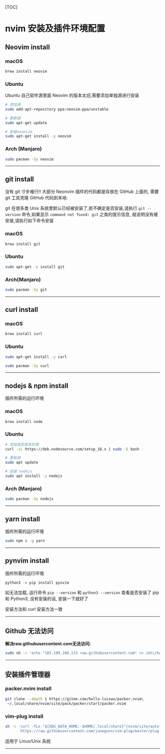 [TOC]

# nvim 安装及插件环境配置

## Neovim install

### macOS

```sh
brew install neovim
```

### Ubuntu

Ubuntu 自己软件源里面 Neovim 的版本太旧,需要添加单独源进行安装

``` sh
# 添加源
sudo add-apt-repository ppa:neovim-ppa/unstable

# 更新源 
sudo apt-get update

# 安装neonvim
sudo apt-get install -y neovim
```

### Arch (Manjaro)

``` sh
sudo pacman -Sy neovim
```

---

## git install

没有 git 寸步难行!! 大部分 Neonvim 插件的代码都是存放在 GitHub 上面的, 需要 git 工具克隆 GitHub 代码到本地.

git 在很多类 Unix 系统里默认已经被安装了,若不确定是否安装,请执行 `git --version` 命令,如果显示 `command not found: git` 之类的提示信息, 就说明没有被安装,请执行如下命令安装

### macOS

``` sh
brew install git
```

### Ubuntu

``` sh
sudo apt-get -y install git
```

### Arch(Manjaro)

``` sh
sudo pacman -Sy git
```

---

## curl install

### macOS

```sh
brew install curl
```

### Ubuntu

```sh
sudo apt-get install -y curl
```

``` sh
sudo pacman -Sy curl
```

---

## nodejs & npm install

插件所需的运行环境

### macOS

``` sh
brew install node
```

### Ubuntu

``` sh
# 添加指定版本的源
curl -sL https://deb.nodesource.com/setup_18.x | sudo -E bash -

# 更新源
sudo apt update

# 安装 nodejs
sudo apt install -y nodejs
```

### Arch (Manjaro)

``` sh
sudo pacman -Sy nodejs
```

---

## yarn install

插件所需的运行环境

``` sh
sudo npm i -g yarn
```

---

## pynvim install

插件所需的运行环境

``` sh
python3 -m pip install pynvim
```

如无法加载, 运行命令 `pip --version` 和 `python3 --version` 查看是否安装了 pip 和 Python3, 没有安装的话, 安装一下就好了

安装方法和 curl 安装方法一致

---


## Github 无法访问

**解决raw.githubusercontent.com无法访问:** 

``` sh
sudo sh -c 'echo "185.199.108.133 raw.githubusercontent.com" >> /etc/hosts'
```

---

## 安装插件管理器


### packer.nvim install

``` sh
git clone --depth 1 https://gitee.com/hello-luiswu/packer.nvim\
 ~/.local/share/nvim/site/pack/packer/start/packer.nvim
```

### vim-plug install

``` sh
sh -c 'curl -fLo "${XDG_DATA_HOME:-$HOME/.local/share}"/nvim/site/autoload/plug.vim --create-dirs \
       https://raw.githubusercontent.com/junegunn/vim-plug/master/plug.vim'
```
适用于 Linux/Unix 系统

---
